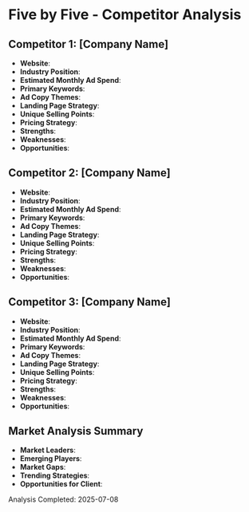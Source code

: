 # Five by Five - Competitor Analysis

## Competitor 1: [Company Name]
- **Website**: 
- **Industry Position**: 
- **Estimated Monthly Ad Spend**: 
- **Primary Keywords**: 
- **Ad Copy Themes**: 
- **Landing Page Strategy**: 
- **Unique Selling Points**: 
- **Pricing Strategy**: 
- **Strengths**: 
- **Weaknesses**: 
- **Opportunities**: 

## Competitor 2: [Company Name]
- **Website**: 
- **Industry Position**: 
- **Estimated Monthly Ad Spend**: 
- **Primary Keywords**: 
- **Ad Copy Themes**: 
- **Landing Page Strategy**: 
- **Unique Selling Points**: 
- **Pricing Strategy**: 
- **Strengths**: 
- **Weaknesses**: 
- **Opportunities**: 

## Competitor 3: [Company Name]
- **Website**: 
- **Industry Position**: 
- **Estimated Monthly Ad Spend**: 
- **Primary Keywords**: 
- **Ad Copy Themes**: 
- **Landing Page Strategy**: 
- **Unique Selling Points**: 
- **Pricing Strategy**: 
- **Strengths**: 
- **Weaknesses**: 
- **Opportunities**: 

## Market Analysis Summary
- **Market Leaders**: 
- **Emerging Players**: 
- **Market Gaps**: 
- **Trending Strategies**: 
- **Opportunities for Client**: 

Analysis Completed: 2025-07-08
